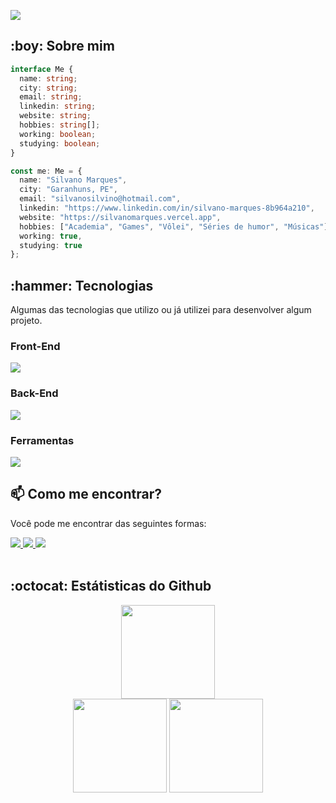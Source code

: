 <a alt="Olá, seja bem vindo!" href="https://git.io/typing-svg"><img src="https://readme-typing-svg.demolab.com?font=Fira+Code&size=28&pause=1000&color=5C00F7&random=false&width=435&lines=Ol%C3%A1%2C+seja+bem+vindo!" /></a>

<h2>:boy: Sobre mim</h2>

```ts
interface Me {
  name: string;
  city: string;
  email: string;
  linkedin: string;
  website: string;
  hobbies: string[];
  working: boolean;
  studying: boolean;
}

const me: Me = {
  name: "Silvano Marques",
  city: "Garanhuns, PE",
  email: "silvanosilvino@hotmail.com",
  linkedin: "https://www.linkedin.com/in/silvano-marques-8b964a210",
  website: "https://silvanomarques.vercel.app",
  hobbies: ["Academia", "Games", "Vôlei", "Séries de humor", "Músicas"],
  working: true,
  studying: true
};
```

<p>
  <h2>:hammer: Tecnologias</h2>
  <p>Algumas das tecnologias que utilizo ou já utilizei para desenvolver algum projeto.</p>

  ### Front-End

<p>
  <img src="https://skillicons.dev/icons?i=js,ts,react,nextjs,html,css,tailwindcss,sass,chakraui&theme=dark" />
</p>

### Back-End

<p>
  <img src="https://skillicons.dev/icons?i=nodejs,nestjs,java,spring,python&theme=dark" />
</p>

### Ferramentas

<p>
  <img src="https://skillicons.dev/icons?i=vscode,git,github&theme=dark" />
</p>

<h2>📫 Como me encontrar?</h2>
<p>Você pode me encontrar das seguintes formas:</p>

<a href="https://www.linkedin.com/in/silvano-marques-8b964a210/">
  <img src="https://skillicons.dev/icons?i=linkedin&theme=dark" />
</a>
  
<a href="mailto:silvanosilvino@hotmail.com/">
    <img src="https://skillicons.dev/icons?i=gmail&theme=dark" />
</a>

<a href="https://silvanomarques.vercel.app/">
   <img src="https://skillicons.dev/icons?i=vercel&theme=dark" />
</a>

<br />
<br />

<h2>:octocat: Estátisticas do Github</h2>

<p align="center">
  <img  height=150 src="https://github-readme-streak-stats.herokuapp.com/?user=SilvanoGPM&theme=midnight-purple"/> <br />
  <img  height=150 src="https://github-readme-stats.vercel.app/api?username=SilvanoGPM&show_icons=true&theme=midnight-purple" />
  <img  height=150 src="https://github-readme-stats.vercel.app/api/top-langs/?username=SilvanoGPM&show_icons=true&theme=midnight-purple&layout=compact" />
</p>
